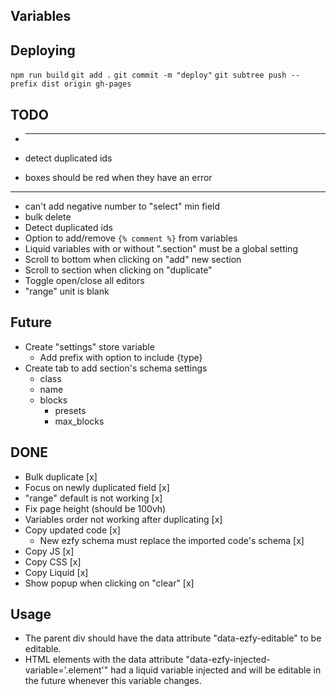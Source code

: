 ## Variables

## Deploying

`npm run build`
`git add .`
`git commit -m "deploy"`
`git subtree push --prefix dist origin gh-pages`

## TODO

- ***

- detect duplicated ids
- boxes should be red when they have an error

---

- can't add negative number to "select" min field
- bulk delete
- Detect duplicated ids
- Option to add/remove `{% comment %}` from variables
- Liquid variables with or without ".section" must be a global setting
- Scroll to bottom when clicking on "add" new section
- Scroll to section when clicking on "duplicate"
- Toggle open/close all editors
- "range" unit is blank

## Future

- Create "settings" store variable
  - Add prefix with option to include {type}
- Create tab to add section's schema settings
  - class
  - name
  - blocks
    - presets
    - max_blocks

## DONE

- Bulk duplicate [x]
- Focus on newly duplicated field [x]
- "range" default is not working [x]
- Fix page height (should be 100vh)
- Variables order not working after duplicating [x]
- Copy updated code [x]
  - New ezfy schema must replace the imported code's schema [x]
- Copy JS [x]
- Copy CSS [x]
- Copy Liquid [x]
- Show popup when clicking on "clear" [x]

## Usage

- The parent div should have the data attribute "data-ezfy-editable" to be editable.
- HTML elements with the data attribute "data-ezfy-injected-variable='.element'" had a liquid variable injected and will be editable in the future whenever this variable changes.
